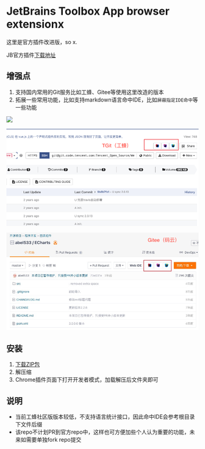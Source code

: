 # JetBrains Toolbox App browser extensionx

这里是官方插件改进版，so x.

JB官方插件[下载地址](https://chrome.google.com/webstore/detail/jetbrains-toolbox-extensi/offnedcbhjldheanlbojaefbfbllddna?utm_source=chrome-ntp-icon)

## 增强点

1. 支持国内常用的Git服务比如工蜂、Gitee等使用这里改造的版本
2. 拓展一些常用功能，比如支持markdown语言命中IDE，比如`屏蔽指定IDE命中`等一些功能

![](./screenshot.gif)

![](./distribution/screenshot2.png)

![](./distribution/screenshot1.png)


## 安装

1. [下载ZIP包](https://github.com/alanhg/toolbox-browser-extensionx/releases/tag/latest)
2. 解压缩
3. Chrome插件页面下打开开发者模式，加载解压后文件夹即可



## 说明

- 当前工蜂社区版版本较低，不支持语言统计接口，因此命中IDE会参考根目录下文件后缀
- 该repo不计划PR到官方repo中，这样也可方便加些个人认为重要的功能，未来如需要单独fork repo提交
